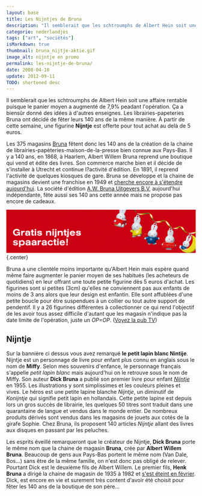 ```yaml
---
layout: base
title: Les Nijntjes de Bruna
description: "Il semblerait que les schtroumphs de Albert Hein soit une affaire rentable puisque le panier moyen a augmenté de 7,9% peadant l'opération. Ça a biensûr donn"
categorie: nederlandjes
tags: ["art", "sociétés"]
isMarkdown: true
thumbnail: bruna_nijtje-aktie.gif
image_alt: nijntje en promo
permalink: les-nijntje-de-bruna/
date: 2008-04-10
update: 2012-09-11
TODO: shortened desc
---
```


Il semblerait que les schtroumphs de Albert Hein soit une affaire rentable puisque le panier moyen a augmenté de 7,9% peadant l'opération. Ça a biensûr donné des idées à d'autres enseignes. Les librairies-papeteries Bruna ont décidé de fêter leurs 140 ans de la même manière. À partir de cette semaine, une figurine **Nijntje** est offerte pour tout achat au delà de 5 euros.

Les 375 magasins [Bruna](http://www.bruna.nl) fêtent donc les 140 ans de la création de la chaine de librairies-papèteries-maison-de-la-presse bien connue aux Pays-Bas. Il y a 140 ans, en 1868, à Haarlem, Albert Willem Bruna reprend une boutique qui vend et édite des livres. Son commerce marche bien et il décide de s'installer à Utrecht et continue l?activité d'édition. En 1891, il reprend l'activité de quelques kiosques de gare. Bruna se développe et la chaine de magasins devient une franchise en 1949 et [cherche encore à s'étendre aujourd'hui](http://www.bruna.nl/is-bin/INTERSHOP.enfinity/WFS/Bruna-B2C-Site/nl_NL/-/EUR/ViewStatic-Start?Template=Ondernemer). La société d'édition [A.W. Bruna Uitgevers B.V](http://www.awbruna.nl/servlet/page?template=boeken), aujourd'hui indépendante, fête aussi ses 140 ans cette année mais ne propose pas encore de cadeaux.

![nijtje en promo](bruna_nijtje-aktie.gif){.center}

Bruna a une clientèle moins importante qu'Albert Hein mais espère quand même faire augmenter le panier moyen de ses habitués (les acheteurs de quotidiens) en leur offrant une toute petite figurine dès 5 euros d'achat. Les figurines sont si petites (3cm) qu'elles ne conviennent pas aux enfants de moins de 3 ans alors que leur design est enfantin. Elle sont affublées d'une petite boucle pour être suspendues à un collier ou tout autre support de pendentif. Il y a 26 figurines différentes à collectionner ce qui rend l'objectif de les avoir tous assez difficile d'autant que les magasin n'indique pas la date limite de l'opération, juste un *OP=OP*. ([Voyez la pub TV](http://www.suave.nl/bruna140jaar//commercial.htm))

## Nijntje

Sur la bannière ci dessus vous avez remarqué **le petit lapin blanc Nintije**. Nijntje est un personnage de livre pour enfant plus connu en anglais sous le nom de **Miffy**. Selon mes souvenirs d'enfance, le personnage français s'appelle *petit lapin blanc* mais aujourd'hui on le retrouve sous le nom de Miffy. Son auteur **Dick Bruna** a publié son premier livre pour enfant *[Nijntje](http://www.bruna.nl/boeken/9789073991927)* en 1955. Les illustrations y sont simplissimes et les couleurs pleines et vives. Le héros est une petite lapine blanche *Nijntje*, un diminutif de *Konijntje* qui signifie petit lapin en hollandais. Cette petite lapine est depuis lors un gros succès de librairie, les quelques 50 titres sont traduit dans une quarantaine de langue et vendus dans le monde entier. De nombreux produits dérivés sont vendus dans les magasins de jouets aux cotés de la girafe Sophie. Chez Bruna, ils proposent 140 articles *Nijntje* allant des livres aux disques en passant par les peluches.

Les esprits éveillé remarqueront que le créateur de Nijntje, **Dick Bruna** porte le même nom que la chaine de magasin **Bruna**, crée par **Albert Willem Bruna**. Beaucoup de gens aux Pays-Bas portent le même nom (Van Dale, Bos...) sans être de la même famille, on n'est donc pas obligé de relever. Pourtant Dick est le deuxième fils de Albert Willem. Le premier fils, **Henk Bruna** a dirigé la chaine de magasin de 1935 à 1982 et [s'est éteint en février](http://www.wereldomroep.nl/news/zijlijn/5658613/Henk-Bruna-oprichter-Brunawinkels-overleden). Dick, est encore en vie et surement très content d'avoir été choisit pour fêter les 140 ans de la boutique de son père...
